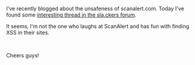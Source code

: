 <html><body><p>I've recently blogged about the unsafeness of scanalert.com. Today I've found some <a href="http://sla.ckers.org/forum/read.php?3,2662,page=1" target="_blank">interesting thread in the sla.ckers forum</a>.<br>

It seems, I'm not the one who laughs at ScanAlert and has fun with finding XSS in their sites.<br>

<br>

Cheers guys!</p></body></html>